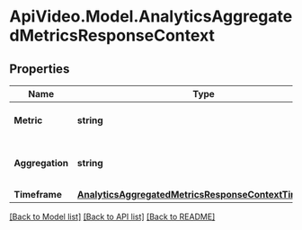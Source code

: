 # ApiVideo.Model.AnalyticsAggregatedMetricsResponseContext

## Properties

Name | Type | Description | Notes
------------ | ------------- | ------------- | -------------
**Metric** | **string** | Returns the metric you selected. | [optional] 
**Aggregation** | **string** | Returns the aggregation you selected. | [optional] 
**Timeframe** | [**AnalyticsAggregatedMetricsResponseContextTimeframe**](AnalyticsAggregatedMetricsResponseContextTimeframe.md) |  | [optional] 

[[Back to Model list]](../README.md#documentation-for-models) [[Back to API list]](../README.md#documentation-for-api-endpoints) [[Back to README]](../README.md)

